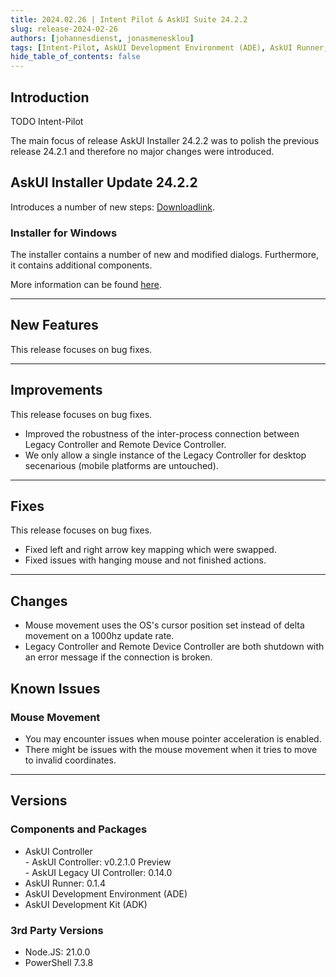 ```yaml
---
title: 2024.02.26 | Intent Pilot & AskUI Suite 24.2.2
slug: release-2024-02-26
authors: [johannesdienst, jonasmenesklou]
tags: [Intent-Pilot, AskUI Development Environment (ADE), AskUI Runner, AskUI Controller]
hide_table_of_contents: false
---
```


## Introduction
TODO Intent-Pilot

The main focus of release AskUI Installer 24.2.2 was to polish the previous release 24.2.1 and therefore no major changes were introduced.

## AskUI Installer Update 24.2.2
Introduces a number of new steps: [Downloadlink](https://files.askui.com/releases/Installer/24.2.2/AskUI-Suite-24.2.2-System-Installer-Win-AMD64-Full.exe).

### Installer for Windows
The installer contains a number of new and modified dialogs. Furthermore, it contains additional components.

More information can be found [here](../../docs/general/Getting%20Started/Installing%20AskUI/getting-started).

---
## New Features
This release focuses on bug fixes.

---

## Improvements
This release focuses on bug fixes.

- Improved the robustness of the inter-process connection between Legacy Controller and Remote Device Controller.
- We only allow a single instance of the Legacy Controller for desktop secenarious (mobile platforms are untouched).

---

## Fixes
This release focuses on bug fixes.

- Fixed left and right arrow key mapping which were swapped.
- Fixed issues with hanging mouse and not finished actions.

---

## Changes
- Mouse movement uses the OS's cursor position set instead of delta movement on a 1000hz update rate.
- Legacy Controller and Remote Device Controller are both shutdown with an error message if the connection is broken.

## Known Issues

### **Mouse Movement**
- You may encounter issues when mouse pointer acceleration is enabled.
- There might be issues with the mouse movement when it tries to move to invalid coordinates.

---
## Versions

### Components and Packages
- AskUI Controller  
        - AskUI Controller: v0.2.1.0 Preview  
        - AskUI Legacy UI Controller: 0.14.0
- AskUI Runner: 0.1.4
- AskUI Development Environment (ADE)
- AskUI Development Kit (ADK)

### 3rd Party Versions
- Node.JS: 21.0.0
- PowerShell 7.3.8